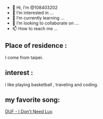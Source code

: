 - 👋 Hi, I’m @108403202
- 👀 I’m interested in ...
- 🌱 I’m currently learning ...
- 💞️ I’m looking to collaborate on ...
- 📫 How to reach me ...

## Place of residence :
I come from taipei. 
## interest :
i like playing basketball , traveling and coding.
## my favorite song:
[DUF - I Don't Need Luv](https://www.youtube.com/watch?v=AOzwxhWJdLg&list=PUjmj0hNRdPfGz43p5EJBDzA&index=17&ab_channel=DUFDUF).
<!---
108403202/108403202 is a ✨ special ✨ repository because its `README.md` (this file) appears on your GitHub profile.
You can click the Preview link to take a look at your changes.
--->
